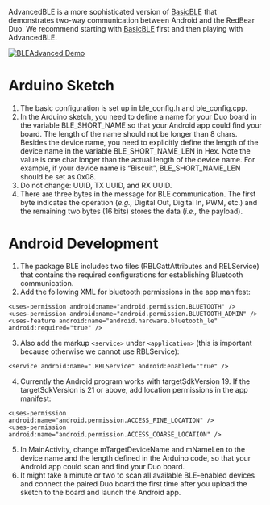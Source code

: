 AdvancedBLE is a more sophisticated version of [BasicBLE](https://github.com/jonfroehlich/CSE590Sp2018/tree/master/A03-BLEBasic) that demonstrates two-way communication between Android and the RedBear Duo. We recommend starting with [BasicBLE](https://github.com/jonfroehlich/CSE590Sp2018/tree/master/A03-BLEBasic) first and then playing with AdvancedBLE.

[![BLEAdvanced Demo](https://github.com/jonfroehlich/CSE590Sp2018/blob/master/A03-BLEAdvanced/YouTubeDemoScreenshot.png)](https://youtu.be/FX6jjLPIqnI "BLEAdvanced Demo")

# Arduino Sketch
1. The basic configuration is set up in ble_config.h and ble_config.cpp.
2. In the Arduino sketch, you need to define a name for your Duo board in the variable BLE_SHORT_NAME so that your Android app could find your board. The length of the name should not be longer than 8 chars.
Besides the device name, you need to explicitly define the length of the device name in the variable BLE_SHORT_NAME_LEN in Hex. Note the value is one char longer than the actual length of the device name. For example, if your device name is “Biscuit”, BLE_SHORT_NAME_LEN should be set as 0x08.
3. Do not change: UUID, TX UUID, and RX UUID.
4. There are three bytes in the message for BLE communication. The first byte indicates the operation (*e.g.,* Digital Out, Digital In, PWM, etc.) and the remaining two bytes (16 bits) stores the data (*i.e.,* the payload).

# Android Development
1. The package BLE includes two files (RBLGattAttributes and RELService) that contains the required configurations for establishing Bluetooth communication. 
2. Add the following XML for bluetooth permissions in the app manifest:
```
<uses-permission android:name="android.permission.BLUETOOTH" />
<uses-permission android:name="android.permission.BLUETOOTH_ADMIN" />
<uses-feature android:name="android.hardware.bluetooth_le"  android:required="true" />
```
3. Also add the markup `<service>` under `<application>` (this is important because otherwise we cannot use RBLService):
```
<service android:name=".RBLService" android:enabled="true" />
```
4. Currently the Android program works with targetSdkVersion 19. If the targetSdkVersion is 21 or above, add location permissions in the app manifest:
```
<uses-permission android:name="android.permission.ACCESS_FINE_LOCATION" />
<uses-permission android:name="android.permission.ACCESS_COARSE_LOCATION" />
```
5. In MainActivity, change mTargetDeviceName and mNameLen to the device name and the length defined in the Arduino code, so that your Android app could scan and find your Duo board.
6. It might take a minute or two to scan all available BLE-enabled devices and connect the paired Duo board the first time after you upload the sketch to the board and launch the Android app. 
